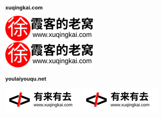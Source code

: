 ### xuqingkai.com

<img src="./xuqingkai.com/logo1.svg" height="80" />

<img src="./xuqingkai.com/logo1.svg" height="80" />


### youlaiyouqu.net

<img src="./youlaiyouqu.net/logo1.svg" height="80" />

<img src="./youlaiyouqu.net/logo1.svg" height="80" />
